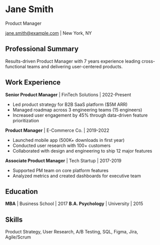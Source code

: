 # Jane Smith
Product Manager

jane.smith@example.com | New York, NY

## Professional Summary
Results-driven Product Manager with 7 years experience leading cross-functional teams and delivering user-centered products.

## Work Experience

**Senior Product Manager** | FinTech Solutions | 2022-Present
- Led product strategy for B2B SaaS platform ($5M ARR)
- Managed roadmap across 3 engineering teams (15 engineers)
- Increased user engagement by 45% through data-driven feature prioritization

**Product Manager** | E-Commerce Co. | 2019-2022
- Launched mobile app (500K+ downloads in first year)
- Conducted user research with 100+ customers
- Collaborated with design and engineering to ship 12 major features

**Associate Product Manager** | Tech Startup | 2017-2019
- Supported PM team on core platform features
- Analyzed metrics and created dashboards for executive team

## Education
**MBA** | Business School | 2017
**B.A. Psychology** | University | 2015

## Skills
Product Strategy, User Research, A/B Testing, SQL, Figma, Jira, Agile/Scrum

